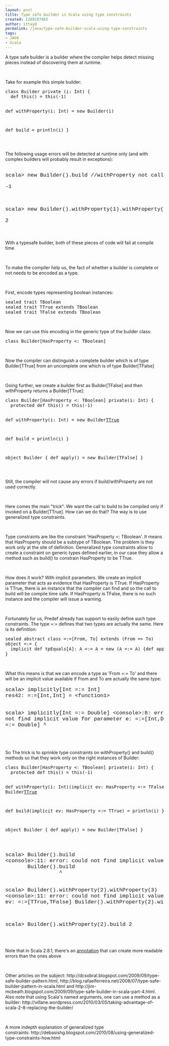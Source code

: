 ```yaml
---
layout: post
title: Type safe builder in Scala using type constraints
created: 1289197465
author: ittayd
permalink: /java/type-safe-builder-scala-using-type-constraints
tags:
- JAVA
- Scala
---
```

<p>A type safe builder is a builder where the compiler helps detect missing pieces instead of discovering them at runtime.</p>
<p>&nbsp;</p>
<p>Take for example this simple builder:</p>
<pre class="brush: scala;" title="code">
class Builder private (i: Int) {
  def this() = this(-1)

  def withProperty(i: Int) = new Builder(i)
  
  def build = println(i)
}</pre>
<p>&nbsp;</p>
<p>The following usage errors will be detected at runtime only (and with complex builders will probably result in exceptions):</p>
<pre style="font-size: larger;font-family: Courier New;"><p>scala&gt; new Builder().build //withProperty not called</p><p>-1</p><p>&nbsp;</p><p>scala&gt; new Builder().withProperty(1).withProperty(2).build // withProperty called twice</p><p>2</p>&nbsp;</pre>
<p>With a typesafe builder, both of these pieces of code will fail at compile time</p>
<p>&nbsp;</p>
<p>To make the compiler help us, the fact of whether a builder is complete or not needs to be encoded as a type.&nbsp;</p>
<p>&nbsp;</p>
<p>First, encode types representing boolean instances:</p>
<pre title="code" class="brush: scala;">
sealed trait TBoolean
sealed trait TTrue extends TBoolean
sealed trait TFalse extends TBoolean</pre>
<p>&nbsp;</p>
<p>Now we can use this encoding in the generic type of the builder class:</p>
<pre title="code" class="brush: scala;">
class Builder[HasProperty &lt;: TBoolean]
</pre>
<p>&nbsp;</p>
<p>Now the compiler can distinguish a complete builder which is of type Builder[TTrue] from an uncomplete one which is of type Builder[TFalse]</p>
<p>&nbsp;</p>
<p>Going further, we create a builder first as Builder[TFalse] and then withProperty returns a Builder[TTrue]:</p>
<pre title="code" class="brush: scala;">
class Builder[HasProperty &lt;: TBoolean] private(i: Int) {
  protected def this() = this(-1)
  
  def withProperty(i: Int) = new Builder[TTrue](i)
  
  def build = println(i)
}

object Builder {
  def apply() = new Builder[TFalse]
}
</pre>
<p>&nbsp;</p>
<p>Still, the compiler will not cause any errors if build/withProperty are not used correctly.</p>
<p>&nbsp;</p>
<p>Here comes the main &quot;trick&quot;. We want the call to build to be compiled only if invoked on a Builder[TTrue]. How can we do that?&nbsp;The way is to use generalized type constraints.</p>
<p>&nbsp;</p>
<p>Type constraints are like the constraint 'HasProperty&nbsp;&lt;:&nbsp;TBoolean'. It means that HasProperty should be a subtype of TBoolean.&nbsp;The problem is they work only at the site of definition. Generalized type constraints allow to create a constraint on generic types defined earlier, in our case they allow a method such as build() to constrain HasProperty to be TTrue.</p>
<p>&nbsp;</p>
<p>How does it work?&nbsp;With implicit parameters. We create an implicit parameter that acts as evidence that HasProperty is TTrue. If HasProperty is TTrue, there is an instance that the compiler can find and so the call to build will be compile time safe. If HasProperty is TFalse, there is no such instance and the compiler will issue a warning.</p>
<p>&nbsp;</p>
<p>Fortunately for us, Predef already has support to easily define such type constraints. The type =:= defines that two types are actually the same. Here is its definition:</p>
<pre class="brush: scala;" title="code">
sealed abstract class =:=[From, To] extends (From =&gt; To)
object =:= {
  implicit def tpEquals[A]: A =:= A = new (A =:= A) {def apply(x: A) = x}
}</pre>
<p>&nbsp;</p>
<p>What this means is that we can encode a type as 'From =:= To' and there will be an implicit value available if From and To are actually the same type:</p>
<pre style="font-size: larger;font-family: Courier New;">
scala&gt; implicitly[Int =:= Int]
res42: =:=[Int,Int] = &lt;function1&gt;

scala&gt; implicitly[Int =:= Double]
&lt;console&gt;:8: error: could not find implicit value for parameter e: =:=[Int,Double]
       implicitly[Int =:= Double]
                 ^
</pre>
<pre style="font-size: larger;font-family: Courier New;">
&nbsp;&nbsp;
</pre>
<p>So The trick is to sprinkle type constraints on withProperty() and build() methods so that they work only on the right instances of Builder:</p>
<pre title="code" class="brush: scala;">
class Builder[HasProperty &lt;: TBoolean] private(i: Int) {
  protected def this() = this(-1)
  
  def withProperty(i: Int)(implicit ev: HasProperty =:= TFalse) = new Builder[TTrue](i)
  
  def build(implicit ev: HasProperty =:= TTrue) = println(i)
}

object Builder {
  def apply() = new Builder[TFalse]
}
</pre>
<p>&nbsp;</p>
<pre style="font-size: larger;font-family: Courier New;">
scala&gt; Builder().build
&lt;console&gt;:11: error: could not find implicit value for parameter ev: =:=[TFalse,TTrue]
       Builder().build
                 ^

scala&gt; Builder().withProperty(2).withProperty(3)
&lt;console&gt;:11: error: could not find implicit value for parameter ev: =:=[TTrue,TFalse]
       Builder().withProperty(2).withProperty(3)
                                             ^

scala&gt; Builder().withProperty(2).build
2
</pre>
<p>&nbsp;</p>
<p>Note that in Scala 2.8.1, there's an <a href="http://www.scala-lang.org/api/rc/scala/annotation/implicitNotFound.html">annotation</a> that can create more readable errors than the ones above</p>
<p>&nbsp;</p>
<p>Other articles on the subject: http://dcsobral.blogspot.com/2009/09/type-safe-builder-pattern.html,   http://blog.rafaelferreira.net/2008/07/type-safe-builder-pattern-in-scala.html  and  http://jim-mcbeath.blogspot.com/2009/09/type-safe-builder-in-scala-part-4.html.  Also note that using Scala's named arguments, one can use a method as a   builder:&nbsp;http://villane.wordpress.com/2010/03/05/taking-advantage-of-scala-2-8-replacing-the-builder/</p>
<p>&nbsp;</p>
<p>A more indepth explanation of generalized type constraints:&nbsp;http://debasishg.blogspot.com/2010/08/using-generalized-type-constraints-how.html</p>
<p>&nbsp;</p>
